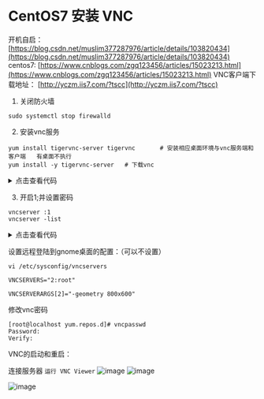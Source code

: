 # CentOS7 安装 VNC

开机自启：[https://blog.csdn.net/muslim377287976/article/details/103820434](https://blog.csdn.net/muslim377287976/article/details/103820434)
centos7: [https://www.cnblogs.com/zgq123456/articles/15023213.html](https://www.cnblogs.com/zgq123456/articles/15023213.html)
VNC客户端下载地址：
[http://yczm.iis7.com/?tscc](http://yczm.iis7.com/?tscc)

1. 关闭防火墙

```
sudo systemctl stop firewalld
```

2. 安装vnc服务

```
yum install tigervnc-server tigervnc       # 安装相应桌面环境与vnc服务端和客户端   有桌面不执行
yum install -y tigervnc-server   # 下载vnc
```

<details>
<summary>点击查看代码</summary>

```
[root@localhost ~]# yum install -y tigervnc-server
已加载插件：fastestmirror, langpacks
Loading mirror speeds from cached hostfile
 * base: mirrors.tuna.tsinghua.edu.cn
 * extras: mirrors.bupt.edu.cn
 * updates: mirrors.bupt.edu.cn
正在解决依赖关系
--> 正在检查事务
---> 软件包 tigervnc-server.x86_64.0.1.8.0-22.el7 将被 安装
--> 解决依赖关系完成

依赖关系解决

==================================================================================================
 Package                    架构              版本                       源                  大小
==================================================================================================
正在安装:
 tigervnc-server            x86_64            1.8.0-22.el7               updates            211 k

事务概要
==================================================================================================
安装  1 软件包

总下载量：211 k
安装大小：498 k
Downloading packages:
警告：/var/cache/yum/x86_64/7/updates/packages/tigervnc-server-1.8.0-22.el7.x86_64.rpm: 头V3 RSA/SHA256 Signature, 密钥 ID f4a80eb5: NOKEY
tigervnc-server-1.8.0-22.el7.x86_64.rpm 的公钥尚未安装
tigervnc-server-1.8.0-22.el7.x86_64.rpm                                    | 211 kB  00:00:05     
从 file:///etc/pki/rpm-gpg/RPM-GPG-KEY-CentOS-7 检索密钥
导入 GPG key 0xF4A80EB5:
 用户ID     : "CentOS-7 Key (CentOS 7 Official Signing Key) <security@centos.org>"
 指纹       : 6341 ab27 53d7 8a78 a7c2 7bb1 24c6 a8a7 f4a8 0eb5
 软件包     : centos-release-7-9.2009.0.el7.centos.x86_64 (@anaconda)
 来自       : /etc/pki/rpm-gpg/RPM-GPG-KEY-CentOS-7
Running transaction check
Running transaction test
Transaction test succeeded
Running transaction
  正在安装    : tigervnc-server-1.8.0-22.el7.x86_64                                           1/1 
  验证中      : tigervnc-server-1.8.0-22.el7.x86_64                                           1/1 

已安装:
  tigervnc-server.x86_64 0:1.8.0-22.el7                                                           

完毕！
```

</details>

3. 开启1;并设置密码

```
vncserver :1
vncserver -list
```

<details>
<summary>点击查看代码</summary>

```
[root@localhost ~]# vnc
vncconfig          vncpasswd          vncserver          vncserver_wrapper  
[root@localhost ~]# vncserver :1

You will require a password to access your desktops.

Password:
Verify:
Would you like to enter a view-only password (y/n)? y
Password:
Verify:

New 'localhost.localdomain:1 (root)' desktop is localhost.localdomain:1

Creating default startup script /root/.vnc/xstartup
Creating default config /root/.vnc/config
Starting applications specified in /root/.vnc/xstartup
Log file is /root/.vnc/localhost.localdomain:1.log

[root@localhost ~]# 

```

</details>

设置远程登陆到gnome桌面的配置：（可以不设置）

```
vi /etc/sysconfig/vncservers

VNCSERVERS="2:root"

VNCSERVERARGS[2]="-geometry 800x600"
```

修改vnc密码

```
[root@localhost yum.repos.d]# vncpasswd
Password:
Verify:
```

VNC的启动和重启：

连接服务器
`运行 VNC Viewer`
![image](https://img2020.cnblogs.com/blog/2402369/202112/2402369-20211229164600756-359745447.png)
![image](https://img2020.cnblogs.com/blog/2402369/202112/2402369-20211229164624504-1628082107.png)

![image](https://img2020.cnblogs.com/blog/2402369/202112/2402369-20211229164640277-541900296.png)
